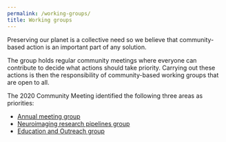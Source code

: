 ```yaml
---
permalink: /working-groups/
title: Working groups
---
```


Preserving our planet is a collective need so we believe that community-based action is an important part of any solution.

The group holds regular community meetings where everyone can contribute to decide what actions should take priority. Carrying out these actions is then the responsibility of community-based working groups that are open to all.

The 2020 Community Meeting identified the following three areas as priorities:
- [Annual meeting group](/working-groups/annual-meeting)
- [Neuroimaging research pipelines group](/working-groups/green-computing)
- [Education and Outreach group](/working-groups/education-and-outreach)
